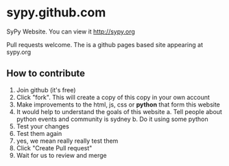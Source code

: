 sypy.github.com
===============

SyPy Website. You can view it http://sypy.org

Pull requests welcome. The is a github pages based site appearing at sypy.org

How to contribute
-----------------

1. Join github (it's free)
2. Click "fork". This will create a copy of this copy in your own account
3. Make improvements to the html, js, css or **python** that form this website
4. It would help to understand the goals of this website
   a. Tell people about python events and community is sydney
   b. Do it using some python
5. Test your changes
6. Test them again
7. yes, we mean really really test them
6. Click "Create Pull request"
7. Wait for us to review and merge

